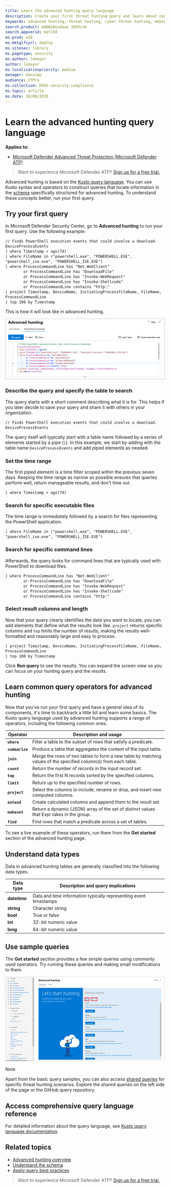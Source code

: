 ```yaml
---
title: Learn the advanced hunting query language
description: Create your first threat hunting query and learn about common operators and other aspects of the advanced hunting query language
keywords: advanced hunting, threat hunting, cyber threat hunting, mdatp, windows defender atp, wdatp search, query, language, learn, first query, telemetry, events, telemetry, custom detections, schema, kusto, operators, data types
search.product: eADQiWindows 10XVcnh
search.appverid: met150
ms.prod: w10
ms.mktglfcycl: deploy
ms.sitesec: library
ms.pagetype: security
ms.author: lomayor
author: lomayor
ms.localizationpriority: medium
manager: dansimp
audience: ITPro
ms.collection: M365-security-compliance 
ms.topic: article
ms.date: 10/08/2019
---
```


# Learn the advanced hunting query language

**Applies to:**
- [Microsoft Defender Advanced Threat Protection (Microsoft Defender ATP)](https://go.microsoft.com/fwlink/p/?linkid=2069559)

> Want to experience Microsoft Defender ATP? [Sign up for a free trial.](https://www.microsoft.com/microsoft-365/windows/microsoft-defender-atp?ocid=docs-wdatp-advancedhunting-abovefoldlink)

Advanced hunting is based on the [Kusto query language](https://docs.microsoft.com/azure/kusto/query/). You can use Kusto syntax and operators to construct queries that locate information in the [schema](advanced-hunting-schema-reference.md) specifically structured for advanced hunting. To understand these concepts better, run your first query.

## Try your first query

In Microsoft Defender Security Center, go to **Advanced hunting** to run your first query. Use the following example:

```kusto
// Finds PowerShell execution events that could involve a download.
DeviceProcessEvents  
| where Timestamp > ago(7d)
| where FileName in ("powershell.exe", "POWERSHELL.EXE", "powershell_ise.exe", "POWERSHELL_ISE.EXE") 
| where ProcessCommandLine has "Net.WebClient"
        or ProcessCommandLine has "DownloadFile"
        or ProcessCommandLine has "Invoke-WebRequest"
        or ProcessCommandLine has "Invoke-Shellcode"
        or ProcessCommandLine contains "http:"
| project Timestamp, DeviceName, InitiatingProcessFileName, FileName, ProcessCommandLine
| top 100 by Timestamp
```

This is how it will look like in advanced hunting.

![Image of Microsoft Defender ATP advanced hunting query](images/advanced-hunting-query-example.png)

### Describe the query and specify the table to search
The query starts with a short comment describing what it is for. This helps if you later decide to save your query and share it with others in your organization.

```kusto
// Finds PowerShell execution events that could involve a download.
DeviceProcessEvents
```

The query itself will typically start with a table name followed by a series of elements started by a pipe (`|`). In this example, we start by adding  with the table name `DeviceProcessEvents` and add piped elements as needed.

### Set the time range
The first piped element is a time filter scoped within the previous seven days. Keeping the time range as narrow as possible ensures that queries perform well, return manageable results, and don't time out.

```kusto
| where Timestamp > ago(7d)
```
### Search for specific executable files
The time range is immediately followed by a search for files representing the PowerShell application.

```kusto
| where FileName in ("powershell.exe", "POWERSHELL.EXE", "powershell_ise.exe", "POWERSHELL_ISE.EXE")
```
### Search for specific command lines
Afterwards, the query looks for command lines that are typically used with PowerShell to download files.

```kusto
| where ProcessCommandLine has "Net.WebClient"
        or ProcessCommandLine has "DownloadFile"
        or ProcessCommandLine has "Invoke-WebRequest"
        or ProcessCommandLine has "Invoke-Shellcode"
        or ProcessCommandLine contains "http:"
```
### Select result columns and length 
Now that your query clearly identifies the data you want to locate, you can add elements that define what the results look like. `project` returns specific columns and `top` limits the number of results, making the results well-formatted and reasonably large and easy to process.

```kusto
| project Timestamp, DeviceName, InitiatingProcessFileName, FileName, ProcessCommandLine
| top 100 by Timestamp
```

Click **Run query** to see the results. You can expand the screen view so you can focus on your hunting query and the results.

## Learn common query operators for advanced hunting

Now that you've run your first query and have a general idea of its components, it's time to backtrack a little bit and learn some basics. The Kusto query language used by advanced hunting supports a range of operators, including the following common ones.

| Operator | Description and usage |
|--|--|
| **`where`** | Filter a table to the subset of rows that satisfy a predicate. |
| **`summarize`** | Produce a table that aggregates the content of the input table. |
| **`join`** | Merge the rows of two tables to form a new table by matching values of the specified column(s) from each table. |
| **`count`** | Return the number of records in the input record set. |
| **`top`** | Return the first N records sorted by the specified columns. |
| **`limit`** | Return up to the specified number of rows. |
| **`project`** | Select the columns to include, rename or drop, and insert new computed columns. |
| **`extend`** | Create calculated columns and append them to the result set. |
| **`makeset`** |  Return a dynamic (JSON) array of the set of distinct values that Expr takes in the group. |
| **`find`** | Find rows that match a predicate across a set of tables. |

To see a live example of these operators, run them from the **Get started** section of the advanced hunting page.

## Understand data types

Data in advanced hunting tables are generally classified into the following data types.

| Data type | Description and query implications |
|--|--|
| **datetime** | Data and time information typically representing event timestamps |
| **string** | Character string |
| **bool** | True or false |
| **int** | 32-bit numeric value  |
| **long** | 64-bit numeric value |

## Use sample queries

The **Get started** section provides a few simple queries using commonly used operators. Try running these queries and making small modifications to them.

![Image of advanced hunting window](images/atp-advanced-hunting.png)

> [!NOTE]
> Apart from the basic query samples, you can also access [shared queries](advanced-hunting-shared-queries.md) for specific threat hunting scenarios. Explore the shared queries on the left side of the page or the GitHub query repository.

## Access comprehensive query language reference

For detailed information about the query language, see [Kusto query language documentation](https://docs.microsoft.com/azure/kusto/query/).

## Related topics
- [Advanced hunting overview](advanced-hunting-overview.md)
- [Understand the schema](advanced-hunting-schema-reference.md)
- [Apply query best practices](advanced-hunting-best-practices.md)

> Want to experience Microsoft Defender ATP? [Sign up for a free trial.](https://www.microsoft.com/microsoft-365/windows/microsoft-defender-atp?ocid=docs-wdatp-advancedhunting-belowfoldlink)
